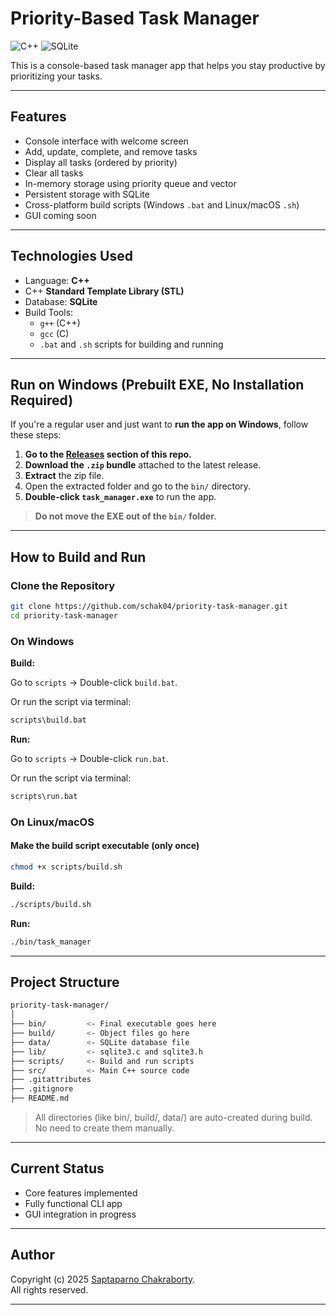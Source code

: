 # Priority-Based Task Manager

![C++](https://img.shields.io/badge/C++-blue?style=flat-square&logo=c%2B%2B&logoColor=white)
![SQLite](https://img.shields.io/badge/SQLite-07405E?style=flat-square&logo=sqlite&logoColor=white)

This is a console-based task manager app that helps you stay productive by prioritizing your tasks.

---

## Features

- Console interface with welcome screen
- Add, update, complete, and remove tasks
- Display all tasks (ordered by priority)
- Clear all tasks
- In-memory storage using priority queue and vector
- Persistent storage with SQLite
- Cross-platform build scripts (Windows `.bat` and Linux/macOS `.sh`)
- GUI coming soon

---

## Technologies Used

- Language: **C++**
- C++ **Standard Template Library (STL)**
- Database: **SQLite**
- Build Tools:
  - `g++` (C++)
  - `gcc` (C)
  - `.bat` and `.sh` scripts for building and running

---

## Run on Windows (Prebuilt EXE, No Installation Required)

If you're a regular user and just want to **run the app on Windows**, follow these steps:

1. **Go to the [Releases](https://github.com/schak04/priority-task-manager/releases) section of this repo.**
2. **Download the `.zip` bundle** attached to the latest release.
3. **Extract** the zip file.
4. Open the extracted folder and go to the `bin/` directory.
5. **Double-click `task_manager.exe`** to run the app.

> **Do not move the EXE out of the `bin/` folder.**

---

## How to Build and Run

### Clone the Repository

```bash
git clone https://github.com/schak04/priority-task-manager.git
cd priority-task-manager
```

### On Windows

**Build:**

Go to `scripts` -> Double-click `build.bat`.

Or run the script via terminal:

```cmd
scripts\build.bat
```

**Run:**

Go to `scripts` -> Double-click `run.bat`.

Or run the script via terminal:

```cmd
scripts\run.bat
```

### On Linux/macOS

#### Make the build script executable (only once)

```bash
chmod +x scripts/build.sh
```

**Build:**

```bash
./scripts/build.sh
```

**Run:**

```bash
./bin/task_manager
```

---

## Project Structure

```bash
priority-task-manager/
│
├── bin/         <- Final executable goes here
├── build/       <- Object files go here
├── data/        <- SQLite database file
├── lib/         <- sqlite3.c and sqlite3.h
├── scripts/     <- Build and run scripts
├── src/         <- Main C++ source code
├── .gitattributes
├── .gitignore
├── README.md
```

> All directories (like bin/, build/, data/) are auto-created during build. No need to create them manually.

---

## Current Status

- Core features implemented
- Fully functional CLI app
- GUI integration in progress

---

## Author

Copyright (c) 2025 [Saptaparno Chakraborty](https://github.com/schak04).  
All rights reserved.

---
